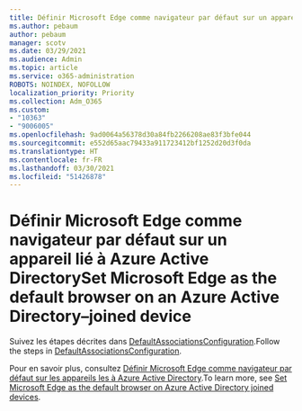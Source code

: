 ```yaml
---
title: Définir Microsoft Edge comme navigateur par défaut sur un appareil lié à Azure Active Directory
ms.author: pebaum
author: pebaum
manager: scotv
ms.date: 03/29/2021
ms.audience: Admin
ms.topic: article
ms.service: o365-administration
ROBOTS: NOINDEX, NOFOLLOW
localization_priority: Priority
ms.collection: Adm_O365
ms.custom:
- "10363"
- "9006005"
ms.openlocfilehash: 9ad0064a56378d30a84fb2266208ae83f3bfe044
ms.sourcegitcommit: e552d65aac79433a911723412bf1252d20d3f0da
ms.translationtype: HT
ms.contentlocale: fr-FR
ms.lasthandoff: 03/30/2021
ms.locfileid: "51426878"
---
```

# <a name="set-microsoft-edge-as-the-default-browser-on-an-azure-active-directoryjoined-device"></a><span data-ttu-id="9c4c0-102">Définir Microsoft Edge comme navigateur par défaut sur un appareil lié à Azure Active Directory</span><span class="sxs-lookup"><span data-stu-id="9c4c0-102">Set Microsoft Edge as the default browser on an Azure Active Directory–joined device</span></span>

<span data-ttu-id="9c4c0-103">Suivez les étapes décrites dans [DefaultAssociationsConfiguration](https://go.microsoft.com/fwlink/?linkid=2132650).</span><span class="sxs-lookup"><span data-stu-id="9c4c0-103">Follow the steps in [DefaultAssociationsConfiguration](https://go.microsoft.com/fwlink/?linkid=2132650).</span></span>

<span data-ttu-id="9c4c0-104">Pour en savoir plus, consultez [Définir Microsoft Edge comme navigateur par défaut sur les appareils les à Azure Active Directory](https://go.microsoft.com/fwlink/?linkid=2132440).</span><span class="sxs-lookup"><span data-stu-id="9c4c0-104">To learn more, see [Set Microsoft Edge as the default browser on Azure Active Directory joined devices](https://go.microsoft.com/fwlink/?linkid=2132440).</span></span>